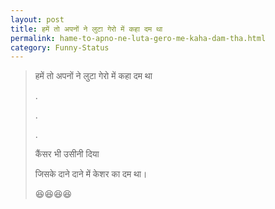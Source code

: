 ```yaml
---
layout: post
title: हमें तो अपनों ने लुटा गेरो में कहा दम था
permalink: hame-to-apno-ne-luta-gero-me-kaha-dam-tha.html
category: Funny-Status
---
```

> हमें तो अपनों ने लुटा गेरो में कहा दम था
> 
> .
> 
> .
> 
> .
>
> कैंसर भी उसीनी दिया 
> 
> जिसके दाने दाने में केशर का दम था। 
> 
> 😆😆😆😆
